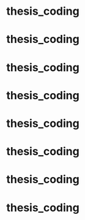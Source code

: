 # thesis_coding
# thesis_coding
# thesis_coding
# thesis_coding
# thesis_coding
# thesis_coding
# thesis_coding
# thesis_coding
